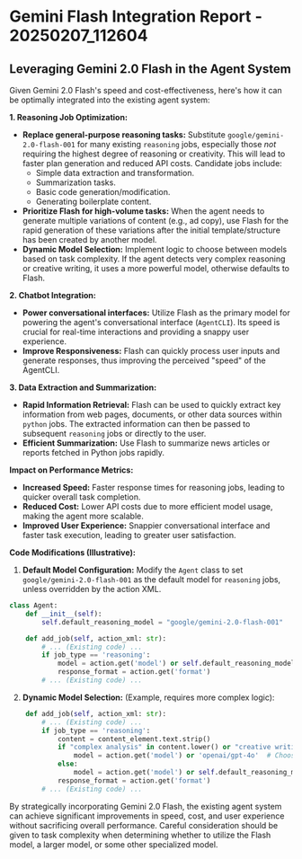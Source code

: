 # Gemini Flash Integration Report - 20250207_112604

## Leveraging Gemini 2.0 Flash in the Agent System

Given Gemini 2.0 Flash's speed and cost-effectiveness, here's how it can be optimally integrated into the existing agent system:

**1. Reasoning Job Optimization:**

*   **Replace general-purpose reasoning tasks:** Substitute `google/gemini-2.0-flash-001` for many existing `reasoning` jobs, especially those *not* requiring the highest degree of reasoning or creativity. This will lead to faster plan generation and reduced API costs. Candidate jobs include:
    *   Simple data extraction and transformation.
    *   Summarization tasks.
    *   Basic code generation/modification.
    *   Generating boilerplate content.
*   **Prioritize Flash for high-volume tasks:** When the agent needs to generate multiple variations of content (e.g., ad copy), use Flash for the rapid generation of these variations after the initial template/structure has been created by another model.
*   **Dynamic Model Selection:** Implement logic to choose between models based on task complexity. If the agent detects very complex reasoning or creative writing, it uses a more powerful model, otherwise defaults to Flash.

**2. Chatbot Integration:**

*   **Power conversational interfaces:** Utilize Flash as the primary model for powering the agent's conversational interface (`AgentCLI`). Its speed is crucial for real-time interactions and providing a snappy user experience.
*   **Improve Responsiveness:** Flash can quickly process user inputs and generate responses, thus improving the perceived "speed" of the AgentCLI.

**3. Data Extraction and Summarization:**

*   **Rapid Information Retrieval:**  Flash can be used to quickly extract key information from web pages, documents, or other data sources within `python` jobs. The extracted information can then be passed to subsequent `reasoning` jobs or directly to the user.
*   **Efficient Summarization:** Use Flash to summarize news articles or reports fetched in Python jobs rapidly.

**Impact on Performance Metrics:**

*   **Increased Speed:**  Faster response times for reasoning jobs, leading to quicker overall task completion.
*   **Reduced Cost:**  Lower API costs due to more efficient model usage, making the agent more scalable.
*   **Improved User Experience:**  Snappier conversational interface and faster task execution, leading to greater user satisfaction.

**Code Modifications (Illustrative):**

1.  **Default Model Configuration:** Modify the `Agent` class to set `google/gemini-2.0-flash-001` as the default model for `reasoning` jobs, unless overridden by the action XML.

```python
class Agent:
    def __init__(self):
        self.default_reasoning_model = "google/gemini-2.0-flash-001"

    def add_job(self, action_xml: str):
        # ... (Existing code) ...
        if job_type == 'reasoning':
            model = action.get('model') or self.default_reasoning_model
            response_format = action.get('format')
        # ... (Existing code) ...
```

2.  **Dynamic Model Selection:** (Example, requires more complex logic):

```python
    def add_job(self, action_xml: str):
        # ... (Existing code) ...
        if job_type == 'reasoning':
            content = content_element.text.strip()
            if "complex analysis" in content.lower() or "creative writing" in content.lower():
                model = action.get('model') or 'openai/gpt-4o'  # Choose a more capable model
            else:
                model = action.get('model') or self.default_reasoning_model
            response_format = action.get('format')
        # ... (Existing code) ...
```

By strategically incorporating Gemini 2.0 Flash, the existing agent system can achieve significant improvements in speed, cost, and user experience without sacrificing overall performance. Careful consideration should be given to task complexity when determining whether to utilize the Flash model, a larger model, or some other specialized model.
